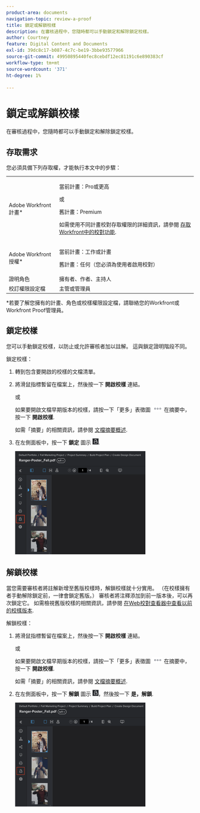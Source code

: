 ```yaml
---
product-area: documents
navigation-topic: review-a-proof
title: 鎖定或解鎖校樣
description: 在審核過程中，您隨時都可以手動鎖定和解除鎖定校樣。
author: Courtney
feature: Digital Content and Documents
exl-id: 39dc8c17-b087-4c7c-be19-3bbe93577966
source-git-commit: 49950895440fec8cebdf12ec81191c6e890383cf
workflow-type: tm+mt
source-wordcount: '371'
ht-degree: 1%

---
```


# 鎖定或解鎖校樣

在審核過程中，您隨時都可以手動鎖定和解除鎖定校樣。

## 存取需求

您必須具備下列存取權，才能執行本文中的步驟：

<table style="table-layout:auto"> 
 <col> 
 <col> 
 <tbody> 
  <tr> 
   <td role="rowheader">Adobe Workfront計畫*</td> 
   <td> <p>當前計畫：Pro或更高</p> <p>或</p> <p>舊計畫：Premium</p> <p>如需使用不同計畫校對存取權限的詳細資訊，請參閱 <a href="/help/quicksilver/administration-and-setup/manage-workfront/configure-proofing/access-to-proofing-functionality.md" class="MCXref xref">存取Workfront中的校對功能</a>.</p> </td> 
  </tr> 
  <tr> 
   <td role="rowheader">Adobe Workfront授權*</td> 
   <td> <p>當前計畫：工作或計畫</p> <p>舊計畫：任何（您必須為使用者啟用校對）</p> </td> 
  </tr> 
  <tr> 
   <td role="rowheader">證明角色</td> 
   <td>擁有者、作者、主持人</td> 
  </tr> 
  <tr> 
   <td role="rowheader">校訂權限設定檔 </td> 
   <td>主管或管理員</td> 
  </tr> 
 </tbody> 
</table>

&#42;若要了解您擁有的計畫、角色或校樣權限設定檔，請聯絡您的Workfront或Workfront Proof管理員。

## 鎖定校樣

您可以手動鎖定校樣，以防止或允許審核者加以註解。 這與鎖定證明階段不同。

鎖定校樣：

1. 轉到包含要開啟的校樣的文檔清單。
1. 將滑鼠指標暫留在檔案上，然後按一下 **開啟校樣** 連結。

   或

   如果要開啟文檔早期版本的校樣，請按一下「更多」表徵圖 ![](assets/more-icon.png) 在摘要中，按一下 **開啟校樣**.

   如需「摘要」的相關資訊，請參閱 [文檔摘要概述](../../../../documents/managing-documents/summary-for-documents.md).

1. 在左側面板中，按一下 **鎖定** 圖示 ![](assets/unlock-proof-icon.png).

   ![](assets/lock-proof-350x277.png)

## 解鎖校樣

當您需要審核者將註解新增至舊版校樣時，解鎖校樣就十分實用。 （在校樣擁有者手動解除鎖定前，一律會鎖定舊版。） 審核者將注釋添加到前一版本後，可以再次鎖定它。 如需檢視舊版校樣的相關資訊，請參閱 [在Web校對查看器中查看以前的校樣版本](../../../../workfront-proof/wp-work-proofsfiles/review-proofs-wpv/view-previous-proof-versions.md).

解鎖校樣：

1. 將滑鼠指標暫留在檔案上，然後按一下 **開啟校樣** 連結。

   或

   如果要開啟文檔早期版本的校樣，請按一下「更多」表徵圖 ![](assets/more-icon.png) 在摘要中，按一下 **開啟校樣**.

   如需「摘要」的相關資訊，請參閱 [文檔摘要概述](../../../../documents/managing-documents/summary-for-documents.md).

1. 在左側面板中，按一下 **解鎖** 圖示 ![](assets/unlock-proof-icon.png)，然後按一下 **是，解鎖**.

   ![](assets/copy-of-unlock-proof-350x279.png)
